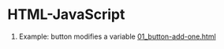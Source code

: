 # HTML-JavaScript

1. Example: button modifies a variable [01_button-add-one.html](https://htmlpreview.github.io/?https://github.com/nmjcberg/html-javascript/blob/main/01_button-add-one.html)
